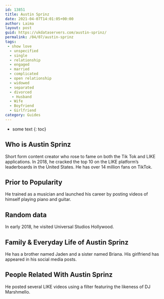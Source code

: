 ```yaml
---
id: 13851
title: Austin Sprinz
date: 2021-04-07T14:01:05+00:00
author: Laima
layout: post
guid: https://ukdataservers.com/austin-sprinz/
permalink: /04/07/austin-sprinz
tags:
 - show love
  - unspecified
  - single
  - relationship
  - engaged
  - married
  - complicated
  - open relationship
  - widowed
  - separated
  - divorced
   - Husband
  - Wife
  - Boyfriend
  - Girlfriend
category: Guides
---
```


* some text
{: toc}


## Who is Austin Sprinz
                  
                  
                  
Short form content creator who rose to fame on both the Tik Tok and LIKE applications. In 2018, he cracked the top 10 on the LIKE platform&#8217;s leaderboards in the United States. He has over 14 million fans on TikTok. 
                  
              
            
              
            
                
                
                
## Prior to Popularity
                  
                  
                  
He trained as a musician and launched his career by posting videos of himself playing piano and guitar. 
                  
              
            
              
            
                
                
                
## Random data
                  
                  
                  
In early 2018, he visited Universal Studios Hollywood. 
                  
              
            
              
            
                
                
                
## Family & Everyday Life of Austin Sprinz
                  
                  
                  
He has a brother named Jaden and a sister named Briana. His girlfriend has appeared in his social media posts.
                  
              
            
              
            
                
                
                
## People Related With Austin Sprinz
                  
                  
                  
He posted several LIKE videos using a filter featuring the likeness of DJ Marshmello.
                  
              
            
              
            
                
              
            
              
              
            
            
              
            
          
          
          